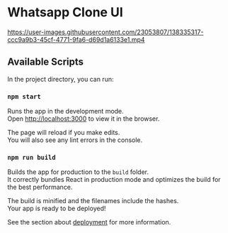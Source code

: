 # Whatsapp Clone UI

<!-- ![](2021-10-19-13-27-03.png) -->


https://user-images.githubusercontent.com/23053807/138335317-ccc9a9b3-45cf-4771-9fa6-d69d1a6133e1.mp4

## Available Scripts

In the project directory, you can run:

### `npm start`

Runs the app in the development mode.\
Open [http://localhost:3000](http://localhost:3000) to view it in the browser.

The page will reload if you make edits.\
You will also see any lint errors in the console.


### `npm run build`



Builds the app for production to the `build` folder.\
It correctly bundles React in production mode and optimizes the build for the best performance.

The build is minified and the filenames include the hashes.\
Your app is ready to be deployed!

See the section about [deployment](https://facebook.github.io/create-react-app/docs/deployment) for more information.

